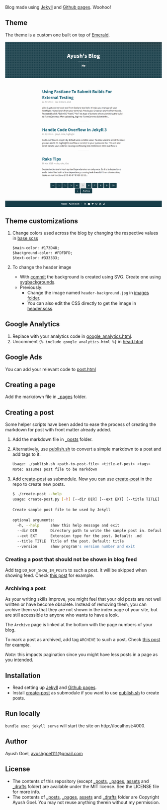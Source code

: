 Blog made using [Jekyll][Jekyll] and [Github pages][Github pages]. Woohoo!

Theme
-
The theme is a custom one built on top of [Emerald](https://github.com/KingFelix/emerald).

![How blog looks](assets/how-blog-looks.png)

Theme customizations
-

1. Change colors used across the blog by changing the respective values in [base.scss](_sass/base.scss)

    ```
    $main-color: #173D48;
    $background-color: #FDFDFD;
    $text-color: #333333;
    ```

2. To change the header image
    * With [commit](https://github.com/ayushgoel/ayushgoel.github.io/commit/a35d8fbe4b3faf7d9db607f937e5598be1fac8d8) the background is created using SVG. Create one using [svgbackgrounds](https://www.svgbackgrounds.com/).
    * Previously:
      - Change the image named `header-background.jpg` in [images folder](images/).
      - You can also edit the CSS directly to get the image in [header.scss](_sass/header.scss).

Google Analytics
-

1. Replace with your analytics code in [google_analytics.html](_includes/google_analytics.html).
2. Uncomment `{% include google_analytics.html %}` in [head.html](_includes/head.html)

Google Ads
-

You can add your relevant code to [post.html](_layout/post.html)

Creating a page
-
Add the markdown file in [_pages][_pages] folder.

Creating a post
-

Some helper scripts have been added to ease the process of creating the markdown for post with front matter already added.

1. Add the markdown file in [_posts][_posts] folder.
2. Alternatively, use [publish.sh](publish.sh) to convert a simple markdown to a post and add tags to it.

    ```bash
    Usage: ./publish.sh <path-to-post-file> <title-of-post> <tags>
    Note: assumes post file to be markdown
    ```

3. Add [create-post](https://gist.github.com/70eff5e48afcc2d98b45.git) as submodule. Now you can use [create-post](create-post) in the repo to create new posts.

    ```bash
    $ ./create-post --help
    usage: create-post.py [-h] [--dir DIR] [--ext EXT] [--title TITLE] [--version]

    Create sample post file to be used by Jekyll

    optional arguments:
      -h, --help     show this help message and exit
      --dir DIR      Directory path to write the sample post in. Default: _posts/
      --ext EXT      Extension type for the post. Default: .md
      --title TITLE  Title of the post. Default: title
      --version      show program's version number and exit
    ```

### Creating a post that should not be shown in blog feed

Add tag `DO_NOT_SHOW_IN_POSTS` to such a post. It will be skipped when showing feed.
Check [this post](https://github.com/ayushgoel/ayushgoel.github.io/blob/master/_posts/2016-05-05-accelerate-privacy-policy.md) for example.

### Archiving a post

As your writing skills improve, you might feel that your old posts are not well written or have become obsolete. Instead of removing them, you can archive them so that they are not shown in the index page of your site, but are still accessible to anyone who wants to have a look.

The `Archive` page is linked at the bottom with the page numbers of your blog.

To mark a post as archived, add tag `ARCHIVE` to such a post.
Check [this post](https://github.com/ayushgoel/ayushgoel.github.io/blob/master/_posts/2016-10-08-all-new-checkvistle.md) for example.

*Note*: this impacts pagination since you might have less posts in a page as you intended.

Installation
-

* Read setting up [Jekyll][Jekyll] and [Github pages].
* Install [create-post](https://gist.github.com/ayushgoel/70eff5e48afcc2d98b45) as submodule if you want to use [publish.sh](publish.sh) to create posts.

Run locally
-

`bundle exec jekyll serve` will start the site on http://localhost:4000.

Author
-
Ayush Goel, ayushgoel111@gmail.com

License
-
* The contents of this repository (except [_posts][_posts], [_pages][_pages], [assets][assets] and [_drafts][_drafts] folder) are available under the MIT license. See the LICENSE file for more info.
* The contents of [_posts][_posts], [_pages][_pages], [assets][assets] and [_drafts][_drafts] folder are Copyright Ayush Goel. You may not reuse anything therein without my permission.

[Jekyll]: http://jekyllrb.com
[Github pages]: https://pages.github.com/
[_posts]: _posts/
[_pages]: _pages/
[_drafts]: _drafts/
[assets]: assets/
